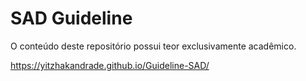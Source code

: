 SAD Guideline
==============================

<p>O conteúdo deste repositório possui teor exclusivamente acadêmico.</p>

https://yitzhakandrade.github.io/Guideline-SAD/
